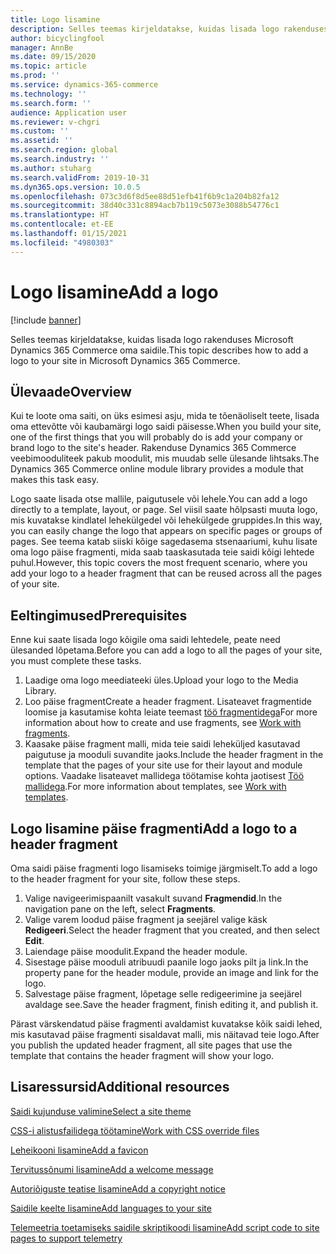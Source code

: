 ```yaml
---
title: Logo lisamine
description: Selles teemas kirjeldatakse, kuidas lisada logo rakenduses Microsoft Dynamics 365 Commerce oma saidile.
author: bicyclingfool
manager: AnnBe
ms.date: 09/15/2020
ms.topic: article
ms.prod: ''
ms.service: dynamics-365-commerce
ms.technology: ''
ms.search.form: ''
audience: Application user
ms.reviewer: v-chgri
ms.custom: ''
ms.assetid: ''
ms.search.region: global
ms.search.industry: ''
ms.author: stuharg
ms.search.validFrom: 2019-10-31
ms.dyn365.ops.version: 10.0.5
ms.openlocfilehash: 073c3d6f8d5ee88d51efb41f6b9c1a204b82fa12
ms.sourcegitcommit: 38d40c331c8894acb7b119c5073e3088b54776c1
ms.translationtype: HT
ms.contentlocale: et-EE
ms.lasthandoff: 01/15/2021
ms.locfileid: "4980303"
---
```

# <a name="add-a-logo"></a><span data-ttu-id="8bb31-103">Logo lisamine</span><span class="sxs-lookup"><span data-stu-id="8bb31-103">Add a logo</span></span>

[!include [banner](includes/banner.md)]

<span data-ttu-id="8bb31-104">Selles teemas kirjeldatakse, kuidas lisada logo rakenduses Microsoft Dynamics 365 Commerce oma saidile.</span><span class="sxs-lookup"><span data-stu-id="8bb31-104">This topic describes how to add a logo to your site in Microsoft Dynamics 365 Commerce.</span></span>

## <a name="overview"></a><span data-ttu-id="8bb31-105">Ülevaade</span><span class="sxs-lookup"><span data-stu-id="8bb31-105">Overview</span></span>

<span data-ttu-id="8bb31-106">Kui te loote oma saiti, on üks esimesi asju, mida te tõenäoliselt teete, lisada oma ettevõtte või kaubamärgi logo saidi päisesse.</span><span class="sxs-lookup"><span data-stu-id="8bb31-106">When you build your site, one of the first things that you will probably do is add your company or brand logo to the site's header.</span></span> <span data-ttu-id="8bb31-107">Rakenduse Dynamics 365 Commerce veebimooduliteek pakub moodulit, mis muudab selle ülesande lihtsaks.</span><span class="sxs-lookup"><span data-stu-id="8bb31-107">The Dynamics 365 Commerce online module library provides a module that makes this task easy.</span></span>

<span data-ttu-id="8bb31-108">Logo saate lisada otse mallile, paigutusele või lehele.</span><span class="sxs-lookup"><span data-stu-id="8bb31-108">You can add a logo directly to a template, layout, or page.</span></span> <span data-ttu-id="8bb31-109">Sel viisil saate hõlpsasti muuta logo, mis kuvatakse kindlatel lehekülgedel või lehekülgede gruppides.</span><span class="sxs-lookup"><span data-stu-id="8bb31-109">In this way, you can easily change the logo that appears on specific pages or groups of pages.</span></span> <span data-ttu-id="8bb31-110">See teema katab siiski kõige sagedasema stsenaariumi, kuhu lisate oma logo päise fragmenti, mida saab taaskasutada teie saidi kõigi lehtede puhul.</span><span class="sxs-lookup"><span data-stu-id="8bb31-110">However, this topic covers the most frequent scenario, where you add your logo to a header fragment that can be reused across all the pages of your site.</span></span>

## <a name="prerequisites"></a><span data-ttu-id="8bb31-111">Eeltingimused</span><span class="sxs-lookup"><span data-stu-id="8bb31-111">Prerequisites</span></span>

<span data-ttu-id="8bb31-112">Enne kui saate lisada logo kõigile oma saidi lehtedele, peate need ülesanded lõpetama.</span><span class="sxs-lookup"><span data-stu-id="8bb31-112">Before you can add a logo to all the pages of your site, you must complete these tasks.</span></span>

1. <span data-ttu-id="8bb31-113">Laadige oma logo meediateeki üles.</span><span class="sxs-lookup"><span data-stu-id="8bb31-113">Upload your logo to the Media Library.</span></span>
1. <span data-ttu-id="8bb31-114">Loo päise fragment</span><span class="sxs-lookup"><span data-stu-id="8bb31-114">Create a header fragment.</span></span> <span data-ttu-id="8bb31-115">Lisateavet fragmentide loomise ja kasutamise kohta leiate teemast [töö fragmentidega](work-with-fragments.md)</span><span class="sxs-lookup"><span data-stu-id="8bb31-115">For more information about how to create and use fragments, see [Work with fragments](work-with-fragments.md).</span></span>
1. <span data-ttu-id="8bb31-116">Kaasake päise fragment malli, mida teie saidi leheküljed kasutavad paigutuse ja mooduli suvandite jaoks.</span><span class="sxs-lookup"><span data-stu-id="8bb31-116">Include the header fragment in the template that the pages of your site use for their layout and module options.</span></span> <span data-ttu-id="8bb31-117">Vaadake lisateavet mallidega töötamise kohta jaotisest [Töö mallidega](work-with-templates.md).</span><span class="sxs-lookup"><span data-stu-id="8bb31-117">For more information about templates, see [Work with templates](work-with-templates.md).</span></span>

## <a name="add-a-logo-to-a-header-fragment"></a><span data-ttu-id="8bb31-118">Logo lisamine päise fragmenti</span><span class="sxs-lookup"><span data-stu-id="8bb31-118">Add a logo to a header fragment</span></span>

<span data-ttu-id="8bb31-119">Oma saidi päise fragmenti logo lisamiseks toimige järgmiselt.</span><span class="sxs-lookup"><span data-stu-id="8bb31-119">To add a logo to the header fragment for your site, follow these steps.</span></span>

1. <span data-ttu-id="8bb31-120">Valige navigeerimispaanilt vasakult suvand **Fragmendid**.</span><span class="sxs-lookup"><span data-stu-id="8bb31-120">In the navigation pane on the left, select **Fragments**.</span></span>
1. <span data-ttu-id="8bb31-121">Valige varem loodud päise fragment ja seejärel valige käsk **Redigeeri**.</span><span class="sxs-lookup"><span data-stu-id="8bb31-121">Select the header fragment that you created, and then select **Edit**.</span></span>
1. <span data-ttu-id="8bb31-122">Laiendage päise moodulit.</span><span class="sxs-lookup"><span data-stu-id="8bb31-122">Expand the header module.</span></span>
1. <span data-ttu-id="8bb31-123">Sisestage päise mooduli atribuudi paanile logo jaoks pilt ja link.</span><span class="sxs-lookup"><span data-stu-id="8bb31-123">In the property pane for the header module, provide an image and link for the logo.</span></span> 
1. <span data-ttu-id="8bb31-124">Salvestage päise fragment, lõpetage selle redigeerimine ja seejärel avaldage see.</span><span class="sxs-lookup"><span data-stu-id="8bb31-124">Save the header fragment, finish editing it, and publish it.</span></span>

<span data-ttu-id="8bb31-125">Pärast värskendatud päise fragmenti avaldamist kuvatakse kõik saidi lehed, mis kasutavad päise fragmenti sisaldavat malli, mis näitavad teie logo.</span><span class="sxs-lookup"><span data-stu-id="8bb31-125">After you publish the updated header fragment, all site pages that use the template that contains the header fragment will show your logo.</span></span>

## <a name="additional-resources"></a><span data-ttu-id="8bb31-126">Lisaressursid</span><span class="sxs-lookup"><span data-stu-id="8bb31-126">Additional resources</span></span>

[<span data-ttu-id="8bb31-127">Saidi kujunduse valimine</span><span class="sxs-lookup"><span data-stu-id="8bb31-127">Select a site theme</span></span>](select-site-theme.md)

[<span data-ttu-id="8bb31-128">CSS-i alistusfailidega töötamine</span><span class="sxs-lookup"><span data-stu-id="8bb31-128">Work with CSS override files</span></span>](css-override-files.md)

[<span data-ttu-id="8bb31-129">Leheikooni lisamine</span><span class="sxs-lookup"><span data-stu-id="8bb31-129">Add a favicon</span></span>](add-favicon.md)

[<span data-ttu-id="8bb31-130">Tervitussõnumi lisamine</span><span class="sxs-lookup"><span data-stu-id="8bb31-130">Add a welcome message</span></span>](add-welcome-message.md)

[<span data-ttu-id="8bb31-131">Autoriõiguste teatise lisamine</span><span class="sxs-lookup"><span data-stu-id="8bb31-131">Add a copyright notice</span></span>](add-copyright-notice.md)

[<span data-ttu-id="8bb31-132">Saidile keelte lisamine</span><span class="sxs-lookup"><span data-stu-id="8bb31-132">Add languages to your site</span></span>](add-languages-to-site.md)

[<span data-ttu-id="8bb31-133">Telemeetria toetamiseks saidile skriptikoodi lisamine</span><span class="sxs-lookup"><span data-stu-id="8bb31-133">Add script code to site pages to support telemetry</span></span>](add-telemetry.md)

